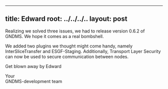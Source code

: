 
---
title: Edward
root: ../../../..
layout: post
---


Realizing we solved three issues, we had to release version 0.6.2 of GNDMS. We hope it comes as a real bombshell.

We added two plugins we thought might come handy, namely InterSliceTransfer and ESGF-Staging.
Additionally, Transport Layer Security can now be used to secure communication between nodes.

Get blown away by Edward

Your <br>
GNDMS-development team
